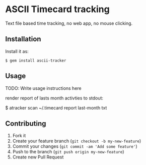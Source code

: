 # ASCII Timecard tracking 

Text file based time tracking, no web app, no mouse clicking.

## Installation

Install it as:

    $ gem install ascii-tracker

## Usage

TODO: Write usage instructions here
 
render report of lasts month activties to stdout:

  $ atracker scan ~/.timecard report last-month txt

## Contributing

1. Fork it
2. Create your feature branch (`git checkout -b my-new-feature`)
3. Commit your changes (`git commit -am 'Add some feature'`)
4. Push to the branch (`git push origin my-new-feature`)
5. Create new Pull Request
